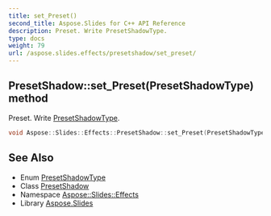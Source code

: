 ```yaml
---
title: set_Preset()
second_title: Aspose.Slides for C++ API Reference
description: Preset. Write PresetShadowType.
type: docs
weight: 79
url: /aspose.slides.effects/presetshadow/set_preset/
---
```

## PresetShadow::set_Preset(PresetShadowType) method


Preset. Write [PresetShadowType](../../../aspose.slides/presetshadowtype/).

```cpp
void Aspose::Slides::Effects::PresetShadow::set_Preset(PresetShadowType value) override
```

## See Also

* Enum [PresetShadowType](../../../aspose.slides/presetshadowtype/)
* Class [PresetShadow](../)
* Namespace [Aspose::Slides::Effects](../../)
* Library [Aspose.Slides](../../../)